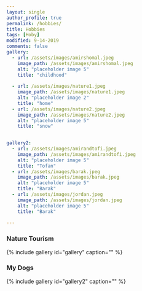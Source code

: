 ```yaml
---
layout: single
author_profile: true
permalink: /hobbies/
title: Hobbies
tags: [Hoby]
modified: 9-14-2019
comments: false
gallery:
  - url: /assets/images/amirshomal.jpeg
    image_path: /assets/images/amirshomal.jpeg
    alt: "placeholder image 5"
    title: "childhood"   
  
  - url: /assets/images/nature1.jpeg
    image_path: /assets/images/nature1.jpeg
    alt: "placeholder image 2"
    title: "home"
  - url: /assets/images/nature2.jpeg 
    image_path: /assets/images/nature2.jpeg
    alt: "placeholder image 5"
    title: "snow" 

    
gallery2:
  - url: /assets/images/amirandtofi.jpeg
    image_path: /assets/images/amirandtofi.jpeg
    alt: "placeholder image 5"
    title: "Tofan"   
  - url: /assets/images/barak.jpeg
    image_path: /assets/images/barak.jpeg
    alt: "placeholder image 5"
    title: "Barak"   
  - url: /assets/images/jordan.jpeg
    image_path: /assets/images/jordan.jpeg
    alt: "placeholder image 5"
    title: "Barak"  
    
---
```

<!-- * [football](https://ro.pinterest.com/ivladoi/fotball/)
<br><br> -->
### Nature Tourism
{% include gallery id="gallery" caption="" %}
### My Dogs
{% include gallery id="gallery2" caption="" %}